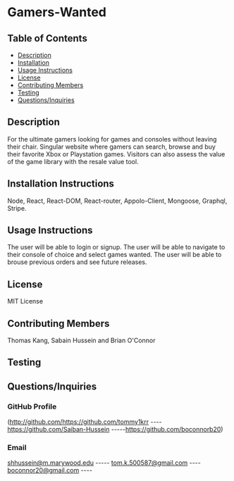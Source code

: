 # Gamers-Wanted
  ## Table of Contents
  * [Description](#Description)
  * [Installation](#Installation-Instructions)
  * [Usage Instructions](#Usage-Instructions)
  * [License](#License)
  * [Contributing Members](#Contributing-Members)
  * [Testing](#Testing)    
  * [Questions/Inquiries](#Questions/Inquiries)
  ## Description
  For the ultimate gamers looking for games and consoles without leaving their chair.  Singular website where gamers can search, browse and buy their favorite Xbox or Playstation games.  Visitors can also assess the value of the game library with the resale value tool.
  ## Installation Instructions 
  Node, React, React-DOM, React-router, Appolo-Client, Mongoose, Graphql, Stripe. 
  ## Usage Instructions
  The user will be able to login or signup. The user will be able to navigate to their console of choice and select games wanted. The user will be able to brouse previous orders and see future releases. 
  ## License
   MIT License
  ## Contributing Members
  Thomas Kang, Sabain Hussein and Brian O'Connor
  ## Testing 
   
  ## Questions/Inquiries 
  ### GitHub Profile
   (http://github.com/https://github.com/tommy1krr ---- https://github.com/Saiban-Hussein -----https://github.com/boconnorb20)
  ### Email
  shhussein@m.marywood.edu ----- 
  tom.k.500587@gmail.com ----
  boconnor20@gmail.com ----
